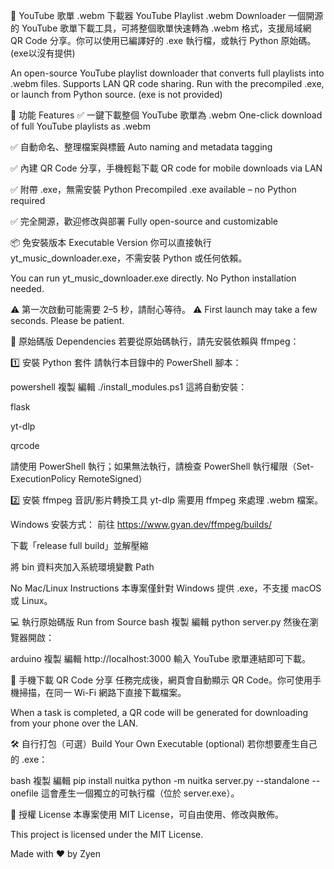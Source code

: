 🎵 YouTube 歌單 .webm 下載器
YouTube Playlist .webm Downloader
一個開源的 YouTube 歌單下載工具，可將整個歌單快速轉為 .webm 格式，支援局域網 QR Code 分享。你可以使用已編譯好的 .exe 執行檔，或執行 Python 原始碼。
(exe以沒有提供)

An open-source YouTube playlist downloader that converts full playlists into .webm files. Supports LAN QR code sharing. Run with the precompiled .exe, or launch from Python source.
(exe is not provided)

🌟 功能 Features
✅ 一鍵下載整個 YouTube 歌單為 .webm
One-click download of full YouTube playlists as .webm

✅ 自動命名、整理檔案與標籤
Auto naming and metadata tagging

✅ 內建 QR Code 分享，手機輕鬆下載
QR code for mobile downloads via LAN

✅ 附帶 .exe，無需安裝 Python
Precompiled .exe available – no Python required

✅ 完全開源，歡迎修改與部署
Fully open-source and customizable

📦 免安裝版本 Executable Version
你可以直接執行 yt_music_downloader.exe，不需安裝 Python 或任何依賴。

You can run yt_music_downloader.exe directly. No Python installation needed.

⚠️ 第一次啟動可能需要 2–5 秒，請耐心等待。
⚠️ First launch may take a few seconds. Please be patient.

🧩 原始碼版 Dependencies
若要從原始碼執行，請先安裝依賴與 ffmpeg：

1️⃣ 安裝 Python 套件
請執行本目錄中的 PowerShell 腳本：

powershell
複製
編輯
./install_modules.ps1
這將自動安裝：

flask

yt-dlp

qrcode

請使用 PowerShell 執行；如果無法執行，請檢查 PowerShell 執行權限（Set-ExecutionPolicy RemoteSigned）

2️⃣ 安裝 ffmpeg 音訊/影片轉換工具
yt-dlp 需要用 ffmpeg 來處理 .webm 檔案。

Windows 安裝方式：
前往 https://www.gyan.dev/ffmpeg/builds/

下載「release full build」並解壓縮

將 bin 資料夾加入系統環境變數 Path

No Mac/Linux Instructions
本專案僅針對 Windows 提供 .exe，不支援 macOS 或 Linux。

💻 執行原始碼版 Run from Source
bash
複製
編輯
python server.py
然後在瀏覽器開啟：

arduino
複製
編輯
http://localhost:3000
輸入 YouTube 歌單連結即可下載。

📱 手機下載 QR Code 分享
任務完成後，網頁會自動顯示 QR Code。你可使用手機掃描，在同一 Wi-Fi 網路下直接下載檔案。

When a task is completed, a QR code will be generated for downloading from your phone over the LAN.

🛠 自行打包（可選）Build Your Own Executable (optional)
若你想要產生自己的 .exe：

bash
複製
編輯
pip install nuitka
python -m nuitka server.py --standalone --onefile
這會產生一個獨立的可執行檔（位於 server.exe）。

📜 授權 License
本專案使用 MIT License，可自由使用、修改與散佈。

This project is licensed under the MIT License.

Made with ❤️ by Zyen
